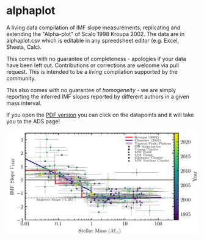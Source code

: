 # alphaplot
A living data compilation of IMF slope measurements, replicating and extending the "Alpha-plot" of Scalo 1998 Kroupa 2002. The data are in alphaplot.csv which is editable in any spreedsheet editor (e.g. Excel, Sheets, Calc). 

This comes with no guarantee of completeness - apologies if your data have been left out. Contributions or corrections are welcome via pull request. This is intended to be a *living* compilation supported by the community.

This also comes with no guarantee of *homogeneity* - we are simply reporting the inferred IMF slopes reported by different authors in a given mass interval.

If you open the [PDF version](https://data.obs.carnegiescience.edu/starforge/IMF_AlphaPlot.pdf) you can click on the datapoints and it will take you to the ADS page!

![](alphaplot.png)
